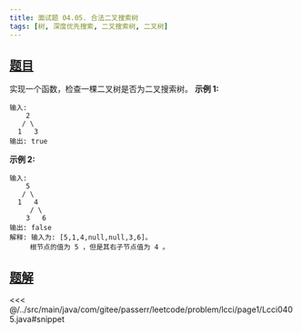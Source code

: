 ```yaml
---
title: 面试题 04.05. 合法二叉搜索树
tags: [树, 深度优先搜索, 二叉搜索树, 二叉树]
---
```



## [题目](https://leetcode.cn/problems/legal-binary-search-tree-lcci/)
实现一个函数，检查一棵二叉树是否为二叉搜索树。
**示例 1:**

```
输入:
    2
   / \
  1   3
输出: true
```

**示例 2:**

```
输入:
    5
   / \
  1   4
     / \
    3   6
输出: false
解释: 输入为: [5,1,4,null,null,3,6]。
     根节点的值为 5 ，但是其右子节点值为 4 。
```



## [题解](https://github.com/PasseRR/JavaLeetCode/blob/master/src/main/java/com/gitee/passerr/leetcode/problem/lcci/page1/Lcci0405.java)

<<< @/../src/main/java/com/gitee/passerr/leetcode/problem/lcci/page1/Lcci0405.java#snippet
